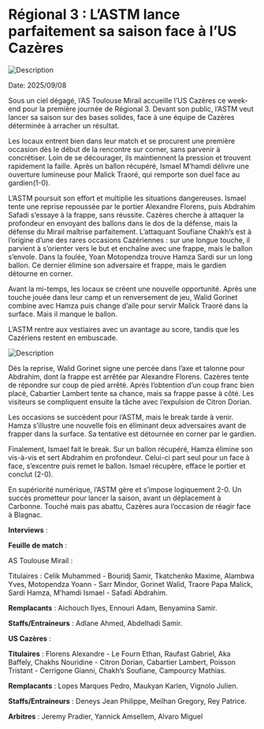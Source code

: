 # Régional 3 : L’ASTM lance parfaitement sa saison face à l’US Cazères

![Description](images/astm_photo.jpeg)

Date: 2025/09/08

Sous un ciel dégagé, l’AS Toulouse Mirail accueille l’US Cazères ce week-end pour la première journée de Régional 3. Devant son public, l’ASTM veut lancer sa saison sur des bases solides, face à une équipe de Cazères déterminée à arracher un résultat.

Les locaux entrent bien dans leur match et se procurent une première occasion dès le début de la rencontre sur corner, sans parvenir à concrétiser. Loin de se décourager, ils maintiennent la pression et trouvent rapidement la faille. Après un ballon récupéré, Ismael M’hamdi délivre une ouverture lumineuse pour Malick Traoré, qui remporte son duel face au gardien(1-0).

L’ASTM poursuit son effort et multiplie les situations dangereuses. Ismael tente une reprise repoussée par le portier Alexandre Florens, puis Abdrahim Safadi s’essaye à la frappe, sans réussite. Cazères cherche à attaquer la profondeur en envoyant des ballons dans le dos de la défense, mais la défense du Mirail maîtrise parfaitement. L’attaquant Soufiane Chakh’s est à l’origine d’une des rares occasions Cazériennes : sur une longue touche, il parvient à s’orienter vers le but et enchaîne avec une frappe, mais le ballon s’envole. Dans la foulée, Yoan Motopendza trouve Hamza Sardi sur un long ballon. Ce dernier élimine son adversaire et frappe, mais le gardien détourne en corner.

Avant la mi-temps, les locaux se créent une nouvelle opportunité. Après une touche jouée dans leur camp et un renversement de jeu, Walid Gorinet combine avec Hamza puis change d’aile pour servir Malick Traoré dans la surface. Mais il manque le ballon.

L’ASTM rentre aux vestiaires avec un avantage au score, tandis que les Cazériens restent en embuscade.

![Description](images\us_cazeres_photos.jpeg)

Dès la reprise, Walid Gorinet signe une percée dans l’axe et talonne pour Abdrahim, dont la frappe est arrêtée par Alexandre Florens. Cazères tente de répondre sur coup de pied arrêté. Après l’obtention d’un coup franc bien placé, Cabartier Lambert tente sa chance, mais sa frappe passe à côté. Les visiteurs se compliquent ensuite la tâche avec l’expulsion de Citron Dorian.

Les occasions se succèdent pour l’ASTM, mais le break tarde à venir. Hamza s’illustre une nouvelle fois en éliminant deux adversaires avant de frapper dans la surface. Sa tentative est détournée en corner par le gardien.

Finalement, Ismael fait le break. Sur un ballon récupéré, Hamza élimine son vis-à-vis et sert Abdrahim en profondeur. Celui-ci part seul pour un face à face, s’excentre puis remet le ballon. Ismael récupère, efface le portier et conclut (2-0).

En supériorité numérique, l’ASTM gère et s’impose logiquement 2-0. Un succès prometteur pour lancer la saison, avant un déplacement à Carbonne. Touché mais pas abattu, Cazères aura l’occasion de réagir face à Blagnac.


**Interviews** :


**Feuille de match** :

AS Toulouse Mirail :

Titulaires : Celik Muhammed - Bouridj Samir, Tkatchenko Maxime, Alambwa Yves, Motopendza Yoann - Sarr Mindor, Gorinet Walid, Traore Papa Malick, Sardi Hamza, M’hamdi Ismael - Safadi Abdrahim.

**Remplacants** : Aichouch Ilyes, Ennouri Adam, Benyamina Samir.

**Staffs/Entraineurs** : Adlane Ahmed, Abdelhadi Samir.

**US Cazères** :

**Titulaires** : Florens Alexandre - Le Fourn Ethan, Raufast Gabriel, Aka Baffely, Chakhs Nouridine - Citron Dorian, Cabartier Lambert, Poisson Tristant - Cerrigone Gianni, Chakh’s Soufiane, Campourcy Mathias.

**Remplacants** : Lopes Marques Pedro, Maukyan Karlen, Vignolo Julien.

**Staffs/Entraineurs** : Deneys Jean Philippe, Meilhan Gregory, Rey Patrice.

**Arbitres** : Jeremy Pradier, Yannick Amsellem, Alvaro Miguel
